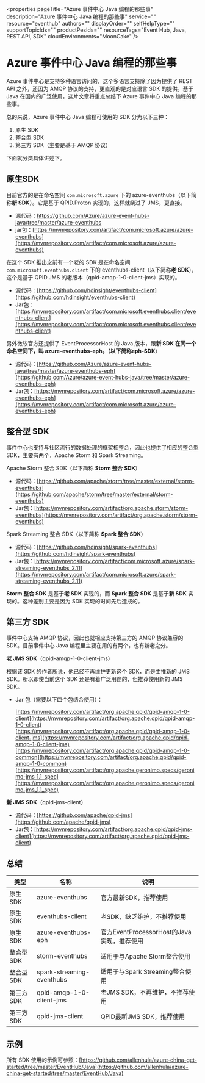 <properties
	pageTitle="Azure 事件中心 Java 编程的那些事"
	description="Azure 事件中心 Java 编程的那些事"
	service=""
	resource="eventhub"
	authors=""
	displayOrder=""
	selfHelpType=""
	supportTopicIds=""
	productPesIds=""
	resourceTags="Event Hub, Java, REST API, SDK"​
	cloudEnvironments="MoonCake" />
<tags 
	ms.service="event-hub-aog"
	ms.date=""
	wacn.date="02/07/2017" />
# Azure 事件中心 Java 编程的那些事

Azure 事件中心是支持多种语言访问的，这个多语言支持除了因为提供了 REST API 之外，还因为 AMQP 协议的支持，更直观的是对应语言 SDK 的提供。基于 Java 在国内的广泛使用，这片文章将重点总结下 Azure 事件中心 Java 编程的那些事。

总的来说，Azure 事件中心 Java 编程可使用的 SDK 分为以下三种：

1.	原生 SDK
2.	整合型 SDK
3.	第三方 SDK（主要是基于 AMQP 协议）

下面就分类具体讲述下。

## 原生SDK

目前官方的是在命名空间 `com.microsoft.azure` 下的 azure-eventhubs（以下简称**新 SDK**）。它是基于 QPID.Proton 实现的，这样就绕过了 JMS，更直接。

-	源代码：[https://github.com/Azure/azure-event-hubs-java/tree/master/azure-eventhubs ](https://github.com/Azure/azure-event-hubs-java/tree/master/azure-eventhubs )
-	jar包：[https://mvnrepository.com/artifact/com.microsoft.azure/azure-eventhubs](https://mvnrepository.com/artifact/com.microsoft.azure/azure-eventhubs) 

在这个 SDK 推出之前有一个老的 SDK 是在命名空间 `com.microsoft.eventhubs.client` 下的 eventhubs-client（以下简称**老 SDK**），这个是基于 QPID.JMS 的老版本（qpid-amqp-1-0-client-jms）实现的。

-	源代码：[https://github.com/hdinsight/eventhubs-client](https://github.com/hdinsight/eventhubs-client)
-	Jar包：[https://mvnrepository.com/artifact/com.microsoft.eventhubs.client/eventhubs-client](https://mvnrepository.com/artifact/com.microsoft.eventhubs.client/eventhubs-client)

另外微软官方还提供了 EventProcessorHost 的 Java 版本，跟**新 SDK **在同一个命名空间下，叫 azure-eventhubs-eph。（以下简称**eph-SDK**）

-	源代码：[https://github.com/Azure/azure-event-hubs-java/tree/master/azure-eventhubs-eph](https://github.com/Azure/azure-event-hubs-java/tree/master/azure-eventhubs-eph)
-	Jar包：[https://mvnrepository.com/artifact/com.microsoft.azure/azure-eventhubs-eph](https://mvnrepository.com/artifact/com.microsoft.azure/azure-eventhubs-eph) 

## 整合型 SDK

事件中心也支持与社区流行的数据处理的框架相整合，因此也提供了相应的整合型 SDK，主要有两个，Apache Storm 和 Spark Streaming。

Apache Storm 整合 SDK（以下简称 **Storm 整合 SDK**）

-	源代码：[https://github.com/apache/storm/tree/master/external/storm-eventhubs](https://github.com/apache/storm/tree/master/external/storm-eventhubs)
-	Jar包：[https://mvnrepository.com/artifact/org.apache.storm/storm-eventhubs](https://mvnrepository.com/artifact/org.apache.storm/storm-eventhubs) 

Spark Streaming 整合 SDK（以下简称 **Spark 整合 SDK**）

-	源代码：[https://github.com/hdinsight/spark-eventhubs](https://github.com/hdinsight/spark-eventhubs)
-	Jar包：[https://mvnrepository.com/artifact/com.microsoft.azure/spark-streaming-eventhubs_2.11](https://mvnrepository.com/artifact/com.microsoft.azure/spark-streaming-eventhubs_2.11)

**Storm 整合 SDK** 是基于**老 SDK** 实现的，而 **Spark 整合 SDK** 是基于**新 SDK** 实现的。这种差别主要是因为 SDK 实现的时间先后造成的。

## 第三方 SDK

事件中心支持 AMQP 协议，因此也就相应支持第三方的 AMQP 协议兼容的 SDK。目前事件中心 Java 编程里主要在用的有两个，也有新老之分。

**老 JMS SDK**（qpid-amqp-1-0-client-jms）

根据该 SDK 的作者[所说](http://qpid.2158936.n2.nabble.com/What-Qpid-AMQP-1-0-client-to-use-td7635443.html)，他已经不再维护更新这个 SDK，而是主推新的 JMS SDK。所以即使当前这个 SDK 还是有着广泛用途的，但推荐使用新的 JMS SDK。

-	Jar 包（需要以下四个包结合使用）：

	[https://mvnrepository.com/artifact/org.apache.qpid/qpid-amqp-1-0-client](https://mvnrepository.com/artifact/org.apache.qpid/qpid-amqp-1-0-client)<br>
	[https://mvnrepository.com/artifact/org.apache.qpid/qpid-amqp-1-0-client-jms](https://mvnrepository.com/artifact/org.apache.qpid/qpid-amqp-1-0-client-jms)<br>
	[https://mvnrepository.com/artifact/org.apache.qpid/qpid-amqp-1-0-common](https://mvnrepository.com/artifact/org.apache.qpid/qpid-amqp-1-0-common)<br>
	[https://mvnrepository.com/artifact/org.apache.geronimo.specs/geronimo-jms_1.1_spec](https://mvnrepository.com/artifact/org.apache.geronimo.specs/geronimo-jms_1.1_spec)<br>

**新 JMS SDK**（qpid-jms-client）

-	源代码：[https://github.com/apache/qpid-jms](https://github.com/apache/qpid-jms)
-	Jar包：[https://mvnrepository.com/artifact/org.apache.qpid/qpid-jms-client](https://mvnrepository.com/artifact/org.apache.qpid/qpid-jms-client)

## 总结

| 类型		| 名称						| 说明										|
|-------	|-----------------------	|---------------------------------------	|
| 原生SDK	| azure-eventhubs			| 官方最新SDK，推荐使用						|
| 原生SDK	| eventhubs-client			| 老SDK，缺乏维护，不推荐使用					|
| 原生SDK	| azure-eventhubs-eph		| 官方EventProcessorHost的Java实现，推荐使用	|
| 整合型SDK	| storm-eventhubs			| 适用于与Apache Storm整合使用				|
| 整合型SDK	| spark-streaming-eventhubs	| 适用于与Spark Streaming整合使用				|
| 第三方SDK	| qpid-amqp-1-0-client-jms	| 老JMS SDK，不再维护，不推荐使用				|
| 第三方SDK	| qpid-jms-client			| QPID最新JMS SDK，推荐使用					|

## 示例

所有 SDK 使用的示例可参照：[https://github.com/allenhula/azure-china-get-started/tree/master/EventHub/Java](https://github.com/allenhula/azure-china-get-started/tree/master/EventHub/Java) 
